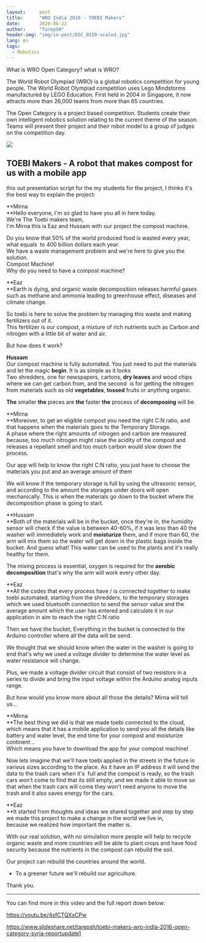 ```yaml
---
layout:     post
title:      "WRO India 2016 - TOEBI Makers"
date:       2020-06-22 
author:     "TarepSH"
header-img: "img/in-post/DSC_0159-scaled.jpg"
lang: en
tags:
  - Robotics
---
```

What is WRO Open Category? what is WRO?

The World Robot Olympiad (WRO) is a global robotics competition for young people. The World Robot Olympiad competition uses Lego Mindstorms manufactured by LEGO Education. First held in 2004 in Singapore, it now attracts more than 26,000 teams from more than 65 countries.

The Open Category is a project based competition. Students create their own intelligent robotics solution relating to the current theme of the season. Teams will present their project and their robot model to a group of judges on the competition day.

![](images/IMG-20161024-WA0005.jpg)

## TOEBI Makers - A robot that makes compost for us with a mobile app

this out presentation script for the my students for the project, I thinks it's the best way to explain the project:

**Mirna  
**Hello everyone, I'm so glad to have you all in here today.  
We're The Toebi makers team,  
I'm Mirna this is Eaz and Hussam with our project the compost machine.  

Do you know that 50% of the world produced food is wasted every year, what equals  to 400 billion dollars each year.  
We have a waste management problem and we're here to give you the solution.  
Compost Machine!  
Why do you need to have a compost machine?

  
**Eaz  
**Earth is dying, and organic waste decomposition releases harmful gases such as methane and ammonia leading to greenhouse effect, diseases and climate change.

So toebi is here to solve the problem by managing this waste and making fertilizers out of it.  
This fertilizer is our compost, a mixture of rich nutrients such as Carbon and nitrogen with a little bit of water and air.

But how does it work?  

**Hussam**  
Our compost machine is fully automated. You just need to put the materials and let the magic **begin**. It is as simple as it looks  
Two shredders, one for newspapers, cartons, **dry leaves** and wood chips where we can get carbon from, and the second  is for getting the nitrogen from materials such as old **vegetables**, **tossed** fruits or anything organic.  
  
**The** smaller **the** pieces are **the** faster **the** process of **decomposing** will be.  
  
**Mirna  
**Moreover, to get an eligible compost you need the right C:N ratio, and that happens when the materials goes to the Temporary Storage.  
A phase where the right amounts of nitrogen and carbon are measured because, too much nitrogen might raise the acidity of the compost and releases a repellant smell and too much carbon would slow down the process.

Our app will help to know the right C:N ratio, you just have to choose the materials you put and an average amount of them 

We will know if the temporary storage is full by using the ultrasonic sensor, and according to the amount the storages under doors will open mechanically. This is when the materials go down to the bucket where the decomposition phase is going to start.

**Hussam  
**Both of the materials will be in the bucket, once they're in, the humidity sensor will check if the value is between 40-60%, if it was less than 40 the washer will immediately work and **moisturize** them, and if more than 60, the arm will mix them so the water will get down in the plastic bags inside the bucket. And guess what! This water can be used to the plants and it's really healthy for them.

The mixing process is essential, oxygen is required for the **aerobic** **decomposition** that's why the arm will work every other day.

**Eaz  
**All the codes that every process have / is connected together to make toebi automated, starting from the shredders, to the temporary storages which we used bluetooth connection to send the sensor value and the average amount which the user has entered and calculate it in our application in aim to reach the right C:N ratio

Then we have the bucket, Everything in the bucket is connected to the Arduino controller where all the data will be send.

We thought that we should know when the water in the washer is going to end that's why we used a voltage divider to determine the water level as water resistance will change.

Plus, we made a voltage divider circuit that consist of two resistors in a series to divide and bring the input voltage within the Arduino analog inputs range.

But how would you know more about all those the details? Mirna will tell us… 

**Mirna  
**The best thing we did is that we made toebi connected to the cloud, which means that it has a mobile application to send you all the details like battery and water level, the end time for your compost and moisturize continent ..  
Which means you have to download the app for your compost machine!

Now lets imagine that we'll have toebi applied in the streets in the future in various sizes according to the place. As it have an IP address it will send the data to the trash cars when it's  full and the compost is ready, so the trash cars won’t come to find that its still empty, and we made it able to move so that when the trash cars will come they won't need anyone to move the trash and it also saves energy for the cars.

**Eaz  
**It started from thoughts and ideas we shared together and step by step we made this project to make a change in the world we live in,  
because we realized how important the matter is.

With our real solution, with no simulation more people will help to recycle organic waste and more countries will be able to plant crops and have food security because the nutrients in the compost can rebuild the soil. 

Our project can rebuild the countries around the world.

- To a greener future we'll rebuild our agriculture.

Thank you.

* * *

You can find more in this video and the full report down below:

https://youtu.be/4sfCTQXxCPw

https://www.slideshare.net/tarepsh/toebi-makers-wro-india-2016-open-category-syria-reportupdate1
